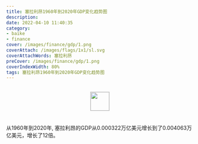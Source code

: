 ```yaml
---
title: 塞拉利昂1960年到2020年GDP变化趋势图
description: 
date: 2022-04-10 11:40:35
category:
- baike
- finance
cover: /images/finance/gdp/1.png
coverAttach: /images/flags/1x1/sl.svg
coverAttachWords: 塞拉利昂
preCover: /images/finance/gdp/1.png
coverIndexWidth: 80%
tags: 塞拉利昂1960年到2020年GDP变化趋势图
---
```




<script src="/assets/js/charts/chart.js"></script>

<div style="text-align: center; margin: 30px 0; ">
    <img src="/images/flags/1x1/sl.svg" style="width: 50px; border: 1px solid #cccccc; ">
</div>

<div style="width: 98%; margin: 0 0 35px 0; ">
    <canvas id="myChart"></canvas>
</div>

<div>
<p class="paragraph">从1960年到2020年, 塞拉利昂的GDP从0.000322万亿美元增长到了0.004063万亿美元，增长了12倍。</p>
</div>

<script>

    const dataGdp = {
        labels: [1960, 1961, 1962, 1963, 1964, 1965, 1966, 1967, 1968, 1969, 1970, 1971, 1972, 1973, 1974, 1975, 1976, 1977, 1978, 1979, 1980, 1981, 1982, 1983, 1984, 1985, 1986, 1987, 1988, 1989, 1990, 1991, 1992, 1993, 1994, 1995, 1996, 1997, 1998, 1999, 2000, 2001, 2002, 2003, 2004, 2005, 2006, 2007, 2008, 2009, 2010, 2011, 2012, 2013, 2014, 2015, 2016, 2017, 2018, 2019, 2020],
        datasets: [{
            label: '(万亿美元)  •  即刻编程  •  cn.hongkezhang.com',
            backgroundColor: 'rgb(0 0 128)',
            borderColor: 'rgb(0 0 128)',
            data: [0.000322, 0.000328, 0.000343, 0.000349, 0.000372, 0.000359, 0.000375, 0.000349, 0.000330, 0.000409, 0.000434, 0.000420, 0.000465, 0.000575, 0.000649, 0.000679, 0.000595, 0.000692, 0.000961, 0.001109, 0.001101, 0.001115, 0.001295, 0.000995, 0.001087, 0.000857, 0.000490, 0.000701, 0.001055, 0.000933, 0.000650, 0.000780, 0.000680, 0.000769, 0.000912, 0.000871, 0.000942, 0.000850, 0.000672, 0.000669, 0.000636, 0.001090, 0.001253, 0.001386, 0.001449, 0.001650, 0.001885, 0.002158, 0.002505, 0.002454, 0.002578, 0.002943, 0.003802, 0.004920, 0.005015, 0.004219, 0.003675, 0.003719, 0.004085, 0.004077, 0.004063],
            barPercentage: 0.3
        }]
    };

    const config = {
        type: 'line',
        data: dataGdp,
        options: {
            series: [
                {
                    barWidth: '20%'
                }
            ]
        }
    };

    const myChart = new Chart(
        document.getElementById('myChart'),
        config
    );
</script>
